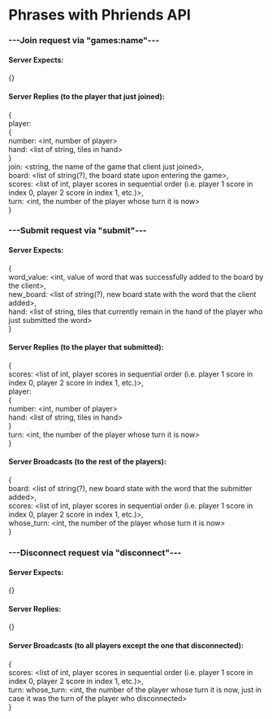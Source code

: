 # Phrases with Phriends API

### ---Join request via "games:name"---
#### Server Expects:
{} <empty payload>

#### Server Replies (to the player that just joined):
{  
	player:  
	{  
		number: <int, number of player>  
		hand: <list of string, tiles in hand>  
	}  
	join: <string, the name of the game that client just joined>,  
	board: <list of string(?), the board state upon entering the game>,  
	scores: <list of int, player scores in sequential order (i.e. player 1 score in index 0, player 2 score in index 1, etc.)>,  
	turn: <int, the number of the player whose turn it is now>  
}  

### ---Submit request via "submit"---
#### Server Expects:
{  
	word\_value: <int, value of word that was successfully added to the board by the client>,  
	new\_board: <list of string(?), new board state with the word that the client added>,  
	hand: <list of string, tiles that currently remain in the hand of the player who just submitted the word>  
}  

#### Server Replies (to the player that submitted):
{  
	scores: <list of int, player scores in sequential order (i.e. player 1 score in index 0, player 2 score in index 1, etc.)>,  
	player:  
		{  
			number: <int, number of player>  
			hand: <list of string, tiles in hand>  
		}  
	turn: <int, the number of the player whose turn it is now>  
}  

#### Server Broadcasts (to the rest of the players):
{  
	board: <list of string(?), new board state with the word that the submitter added>,  
	scores: <list of int, player scores in sequential order (i.e. player 1 score in index 0, player 2 score in index 1, etc.)>,  
	whose\_turn: <int, the number of the player whose turn it is now>  
}  

### ---Disconnect request via "disconnect"---
#### Server Expects:
{} <empty payload>  

#### Server Replies:
{} <empty payload>  

#### Server Broadcasts (to all players except the one that disconnected):
{  
	scores: <list of int, player scores in sequential order (i.e. player 1 score in index 0, player 2 score in index 1, etc.)>,    
	turn: whose\_turn: <int, the number of the player whose turn it is now, just in case it was the turn of the player who disconnected>  
}  
